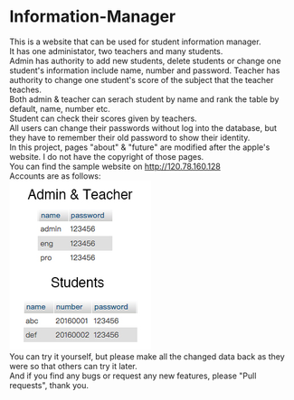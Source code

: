 # Information-Manager
This is a website that can be used for student information manager.<br>
It has one administator, two teachers and many students.<br>
Admin has authority to add new students, delete students or change one student's information include name, number and password.
Teacher has authority to change one student's score of the subject that the teacher teaches.<br>
Both admin & teacher can serach student by name and rank the table by default, name, number etc.<br>
Student can check their scores given by teachers.<br>
All users can change their passwords without log into the database, but they have to remember their old password to show their identity.
<br>
In this project, pages "about" & "future" are modified after the apple's website. I do not have the copyright of those pages.
<br>
You can find the sample website on http://120.78.160.128
<br>
Accounts are as follows:<br>
<img src="pic/accounts.jpg">
<br>You can try it yourself, but please make all the changed data back as they were so that others can try it later.
<br>And if you find any bugs or request any new features, please "Pull requests", thank you.
